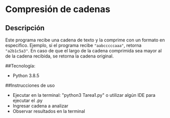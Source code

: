 # Compresión de cadenas

## Descripción
Este programa recibe una cadena de texto y la comprime con un formato en especifico. Ejemplo, si el programa recibe `"aabcccccaaa"`, retorna `"a2b1c5a3"`. En caso de que el largo de la cadena comprimida sea mayor al de la cadena recibida, se retorna la cadena original.

##Tecnología:

- Python 3.8.5


##Instrucciones de uso

- Ejecutar en la terminal: "python3 Tarea1.py" o utilizar algún IDE para ejecutar el .py
- Ingresar cadena a analizar
- Observar resultados en la terminal
